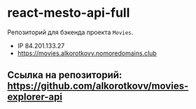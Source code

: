 # react-mesto-api-full
Репозиторий для бэкенда проекта `Movies`.
  
- IP 84.201.133.27
- https://movies.alkorotkovv.nomoredomains.club

## Ссылка на репозиторий: https://github.com/alkorotkovv/movies-explorer-api
